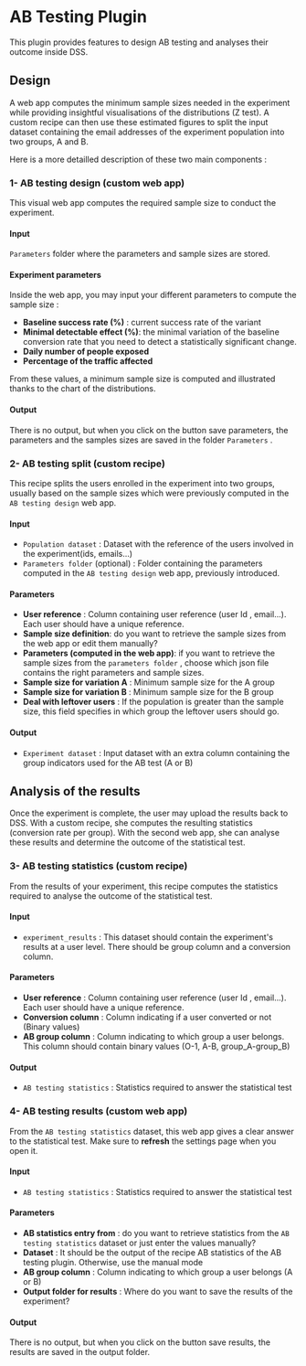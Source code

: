 # AB Testing Plugin

This plugin provides features to design AB testing and analyses their outcome inside DSS. 

## Design

A web app computes the minimum sample sizes needed in the experiment while providing insightful visualisations of the distributions (Z test). A custom recipe can then use these estimated figures to split the input dataset containing the email addresses of the experiment population into two groups, A and B. 

Here is a more detailled description of these two main components : 

### 1- AB testing design (custom web app)

This visual web app computes the required sample size to conduct the experiment. 

#### Input

`Parameters` folder where the parameters and sample sizes are stored.

#### Experiment parameters

Inside the web app, you may input your different parameters to compute the sample size : 

* **Baseline success rate (%)** : current success rate of the variant
* **Minimal detectable effect (%)**: the minimal variation of the baseline conversion rate that you need to detect a statistically significant change.
* **Daily number of people exposed**
* **Percentage of the traffic affected**

From these values, a minimum sample size is computed and illustrated thanks to the chart of the distributions. 

#### Output

There is no output, but when you click on the button save parameters, the parameters and the samples sizes are saved in the folder `Parameters` .

### 2- AB testing split (custom recipe)

This recipe splits the users enrolled in the experiment into two groups, usually based on the sample sizes which were previously computed in the `AB testing design` web app. 

#### Input

* `Population dataset` : Dataset with the reference of the users involved in the experiment(ids, emails...)
* `Parameters folder` (optional) : Folder containing the parameters computed in the `AB testing design` web app, previously introduced. 

#### Parameters

* **User reference** : Column containing user reference (user Id , email...). Each user should have a unique reference.
* **Sample size definition**: do you want to retrieve the sample sizes from the web app or edit them manually? 
* **Parameters (computed in the web app)**: if you want to retrieve the sample sizes from the `parameters folder` , choose which json file contains the right parameters and sample sizes. 
* **Sample size for variation A** : Minimum sample size for the A group
* **Sample size for variation B** : Minimum sample size for the B group
* **Deal with leftover users** :  If the population is greater than the sample size, this field specifies in which group the leftover users should go.

#### Output

* `Experiment dataset` : Input dataset with an extra column containing the group indicators used for the AB test (A or B)

## Analysis of the results

Once the experiment is complete, the user may upload the results back to DSS. With a custom recipe, she computes the resulting statistics (conversion rate per group). With the second web app, she can analyse these results and determine the outcome of the statistical test. 

### 3- AB testing statistics (custom recipe) 

From the results of your experiment, this recipe computes the statistics required to analyse the outcome of the statistical test.

#### Input

* `experiment_results` : This dataset should contain the experiment's results at a user level. There should be group column and a conversion column. 

#### Parameters

* **User reference** : Column containing user reference (user Id , email...). Each user should have a unique reference.
* **Conversion column** : Column indicating if a user converted or not (Binary values)
* **AB group column** : Column indicating to which group a user belongs. This column should contain binary values (O-1, A-B, group_A-group_B)

#### Output

* `AB testing statistics` : Statistics required to answer the statistical test

### 4- AB testing results (custom web app)

From the `AB testing statistics` dataset, this web app gives a clear answer to the statistical test. Make sure to **refresh** the settings page when you open it.  

#### Input

* `AB testing statistics` : Statistics required to answer the statistical test

#### Parameters

* **AB statistics entry from** : do you want to retrieve statistics from the `AB testing statistics` dataset or just enter the values manually?
* **Dataset** : It should be the output of the recipe AB statistics of the AB testing plugin. Otherwise, use the manual mode
* **AB group column** : Column indicating to which group a user belongs (A or B)
* **Output folder for results** :  Where do you want to save the results of the experiment?

#### Output

There is no output, but when you click on the button save results, the results are saved in the output folder. 
